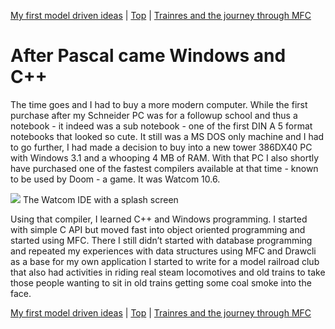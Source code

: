 [My first model driven ideas](06.html) | [Top](index.html) | [Trainres and the journey through MFC](08.html)

# After Pascal came Windows and C++ #

The time goes and I had to buy a more modern computer. While the first purchase after my Schneider PC was for a followup school and thus a notebook - it indeed was a sub notebook - one of the first DIN A 5 format notebooks that looked so cute. It still was a MS DOS only machine and I had to go further, I had made a decision to buy into a new tower 386DX40 PC with Windows 3.1 and a whooping 4 MB of RAM. With that PC I also shortly have purchased one of the fastest compilers available at that time - known to be used by Doom - a game. It was Watcom 10.6.

![][Bildschirmfoto2024-10-20um105545]
The Watcom IDE with a splash screen

Using that compiler, I learned C++ and Windows programming. I started with simple C API but moved fast into object oriented programming and started using MFC. There I still didn’t started with database programming and repeated my experiences with data structures using MFC and Drawcli as a base for my own application I started to write for a model railroad club that also had activities in riding real steam locomotives and old trains to take those people wanting to sit in old trains getting some coal smoke	 into the face.



[My first model driven ideas](06.html) | [Top](index.html) | [Trainres and the journey through MFC](08.html)





[PastedGraphic]: PastedGraphic.png

[Dateiver]: Dateiver.png

[TVBuild]: TVBuild.png

[Bildschirmfoto2024-10-20um105545]: Bildschirmfoto2024-10-20um105545.png

[Bildschirmfoto2024-10-20um111447]: Bildschirmfoto2024-10-20um111447.png

[Bildschirmfoto2024-10-20um112431]: Bildschirmfoto2024-10-20um112431.png

[Bildschirmfoto2024-10-20um112746]: Bildschirmfoto2024-10-20um112746.png

[Bildschirmfoto2024-10-20um114925]: Bildschirmfoto2024-10-20um114925.png

[Bildschirmfoto2024-10-20um115956]: Bildschirmfoto2024-10-20um115956.png


